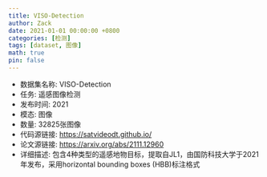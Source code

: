 ```yaml
---
title: VISO-Detection
author: Zack
date: 2021-01-01 00:00:00 +0800
categories: [检测]
tags: [dataset, 图像]
math: true
pin: false
---
```

- 数据集名称: VISO-Detection
- 任务: 遥感图像检测
- 发布时间: 2021
- 模态: 图像
- 数量: 32825张图像
- 代码源链接: https://satvideodt.github.io/
- 论文源链接: https://arxiv.org/abs/2111.12960
- 详细描述: 包含4种类型的遥感地物目标，提取自JL1，由国防科技大学于2021年发布，采用horizontal bounding boxes (HBB)标注格式
